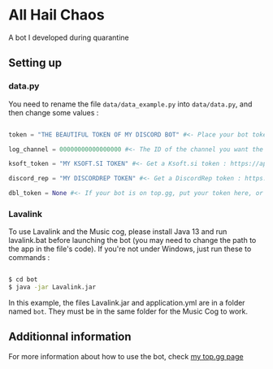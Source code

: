 # All Hail Chaos
A bot I developed during quarantine

## Setting up
### data.py

You need to rename the file `data/data_example.py` into `data/data.py`, and then change some values :

```python

token = "THE BEAUTIFUL TOKEN OF MY DISCORD BOT" #<- Place your bot token here. You can obtain one at Discord's developer portal : https://discordapp.com/developers/applications

log_channel = 00000000000000000 #<- The ID of the channel you want the bot to output the logs to

ksoft_token = "MY KSOFT.SI TOKEN" #<- Get a Ksoft.si token : https://api.ksoft.si/

discord_rep = "MY DISCORDREP TOKEN" #<- Get a DiscordRep token : https://discordrep.com/

dbl_token = None #<- If your bot is on top.gg, put your token here, or leave it to None : https://top.gg
```

### Lavalink
To use Lavalink and the Music cog, please install Java 13 and run lavalink.bat before launching the bot (you may need to change the path to the app in the file's code). If you're not under Windows, just run these to commands :

```bash

$ cd bot
$ java -jar Lavalink.jar
```

In this example, the files Lavalink.jar and application.yml are in a folder named `bot`. They must be in the same folder for the Music Cog to work.

## Additionnal information
For more information about how to use the bot, check [my top.gg page](https://top.gg/bot/636359675943583775)
